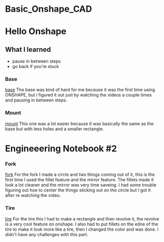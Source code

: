 # Basic_Onshape_CAD
# Hello Onshape
## What I learned
- pause in between steps
- go back if you're stuck
### Base
[base](https://cvilleschools.onshape.com/documents/ce773a82bd964b97c2ca363a/w/c0f01d6acc032f33e236332b/e/3a7ee1ac464f60314d4e3d94)
The base was kind of hard for me because it was the first time using ONSHAPE, but i figured it out just by watching the videos a couple times and pausing in between steps.

### Mount
[mount](https://cvilleschools.onshape.com/documents/270684b662ebbf6e21ea5604/w/d6754c3934b1a368534ac179/e/d8cd62fd429e31c23ecb79df)
This one was a lot easier because it was basically the same as the base but with less holes and a smaller rectangle.
# Engineeering Notebook #2
### Fork
[fork](https://cvilleschools.onshape.com/documents/cafb874cd033d399e180c367/w/ccf1fd05031f1a0b46999864/e/cbc5db12bd25112ae0a95b9d)
For the fork I made a circle and two things coming out of it, this is the first time I used the fillet feature and the mirror feature. The fillets made it look a lot cleaner and the mirror was very time saveing. I had some trouble figuring out hoe to center the things sticking out on the circle but I got it after re watching the video.
### Tire
[tire](https://cvilleschools.onshape.com/documents/d43e7af70bb7225a9f9300f9/w/f8d8dece1e6f55a921219120/e/dbe68bc4b8b4f6f6502cd653)
For the tire this I had to make a rectangle and then revolve it, the revolve is a very cool feature on onshape. I also had to put fillets on the edne of the tire to make it look more like a tire, then I changed the color and was done. I didn't have any challenges with this part.
